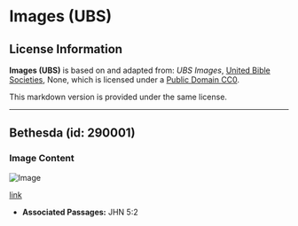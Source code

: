 # Images (UBS)

## License Information

**Images (UBS)** is based on and adapted from: _UBS Images_, [United Bible Societies](https://unitedbiblesocieties.org/), None, which is licensed under a [Public Domain CC0](https://creativecommons.org/public-domain/cc0/).

This markdown version is provided under the same license.



--------------------------------

## Bethesda (id: 290001)

### Image Content

![Image](https://cdn.aquifer.bible/aquifer-content/resources/Media/WEB-0547_bethesda.jpg)

[link](https://cdn.aquifer.bible/aquifer-content/resources/Media/WEB-0547_bethesda.jpg)

* **Associated Passages:** JHN 5:2

